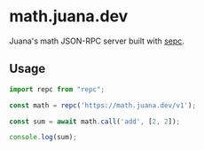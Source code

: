 # math.juana.dev

Juana's math JSON-RPC server built with [sepc](https://github.com/kohutd/sepc).

## Usage

```javascript
import repc from "repc";

const math = repc('https://math.juana.dev/v1');

const sum = await math.call('add', [2, 2]);

console.log(sum);
```
